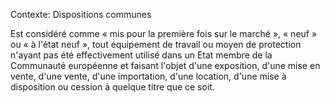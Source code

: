 Contexte: Dispositions communes

Est considéré comme « mis pour la première fois sur le marché », « neuf » ou « à l'état neuf », tout équipement de travail ou moyen de protection n'ayant pas été effectivement utilisé dans un Etat membre de la Communauté européenne et faisant l'objet d'une exposition, d'une mise en vente, d'une vente, d'une importation, d'une location, d'une mise à disposition ou cession à quelque titre que ce soit.